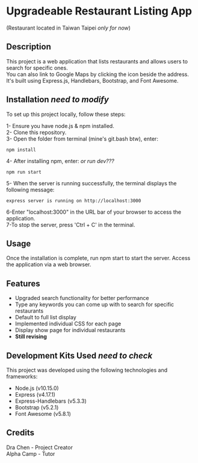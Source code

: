 # Upgradeable Restaurant Listing App 
(Restaurant located in Taiwan Taipei _only for now_)  

## Description
This project is a web application that lists restaurants and allows users to search for specific ones.  
You can also link to Google Maps by clicking the icon beside the address.  
It's built using Express.js, Handlebars, Bootstrap, and Font Awesome.  

## Installation _need to modify_
To set up this project locally, follow these steps:  
  
1- Ensure you have node.js & npm installed.   
2- Clone this repository.  
3- Open the folder from terminal (mine's git.bash btw), enter:
```
npm install
```
4- After installing npm, enter: _or run dev???_ 
```
npm run start 
```
5- When the server is running successfully, the terminal displays the following message:
```
express server is running on http://localhost:3000
```
6-Enter "localhost:3000" in the URL bar of your browser to access the application.  
7-To stop the server, press 'Ctrl + C' in the terminal.  

## Usage
Once the installation is complete, run npm start to start the server. Access the application via a web browser.  

## Features
- Upgraded search functionality for better performance
- Type any keywords you can come up with to search for specific restaurants
- Default to full list display  
- Implemented individual CSS for each page  
- Display show page for individual restaurants
- **Still revising**  

## Development Kits Used _need to check_
This project was developed using the following technologies and frameworks:  

- Node.js (v10.15.0)
- Express (v4.17.1)
- Express-Handlebars (v5.3.3)
- Bootstrap (v5.2.1)
- Font Awesome (v5.8.1)  

## Credits
Dra Chen - Project Creator  
Alpha Camp - Tutor  
